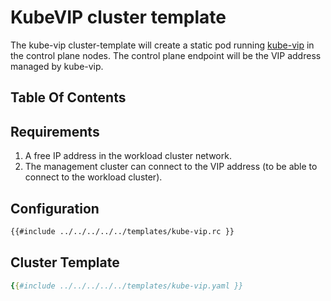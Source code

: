 # KubeVIP cluster template

The kube-vip cluster-template will create a static pod running [kube-vip] in the control plane nodes. The control plane endpoint will be the VIP address managed by kube-vip.

## Table Of Contents

<!-- toc -->

## Requirements

1. A free IP address in the workload cluster network.
2. The management cluster can connect to the VIP address (to be able to connect to the workload cluster).

## Configuration

```bash
{{#include ../../../../../templates/kube-vip.rc }}
```

## Cluster Template

```yaml
{{#include ../../../../../templates/kube-vip.yaml }}
```

<!-- links -->
[kube-vip]: https://kube-vip.io/
